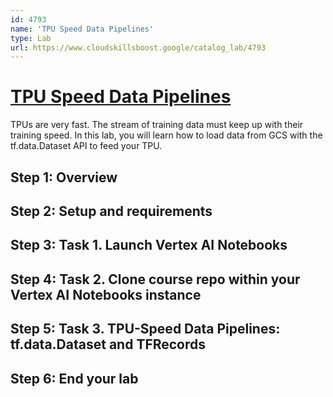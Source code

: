 ```yaml
---
id: 4793
name: 'TPU Speed Data Pipelines'
type: Lab
url: https://www.cloudskillsboost.google/catalog_lab/4793
---
```


# [TPU Speed Data Pipelines](https://www.cloudskillsboost.google/catalog_lab/4793)

TPUs are very fast. The stream of training data must keep up with their training speed. In this lab, you will learn how to load data from GCS with the tf.data.Dataset API to feed your TPU.

## Step 1: Overview

## Step 2: Setup and requirements

## Step 3: Task 1. Launch Vertex AI Notebooks

## Step 4: Task 2. Clone course repo within your Vertex AI Notebooks instance

## Step 5: Task 3. TPU-Speed Data Pipelines: tf.data.Dataset and TFRecords

## Step 6: End your lab
